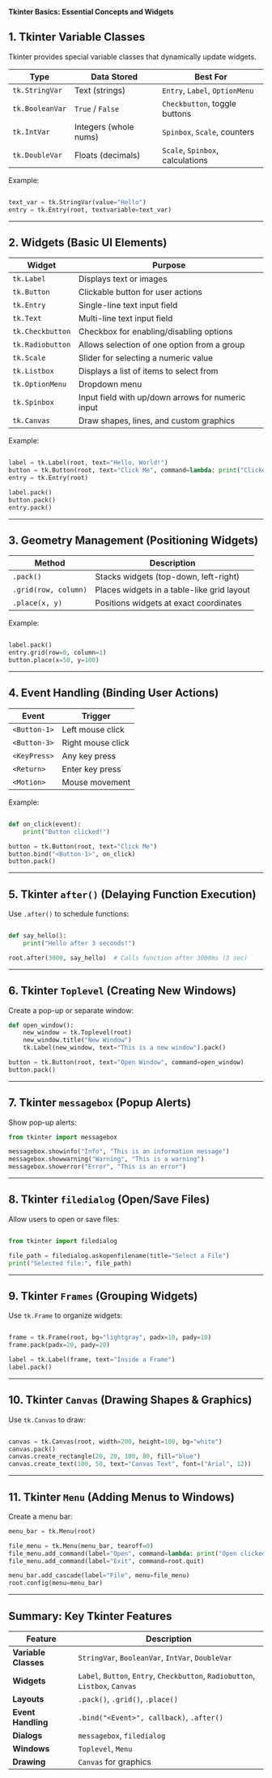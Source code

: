 **Tkinter Basics: Essential Concepts and Widgets**

## **1. Tkinter Variable Classes**
Tkinter provides special variable classes that dynamically update widgets.

| **Type**        | **Data Stored**        | **Best For**                  |
|----------------|----------------------|------------------------------|
| `tk.StringVar`  | Text (strings)        | `Entry`, `Label`, `OptionMenu` |
| `tk.BooleanVar` | `True` / `False`      | `Checkbutton`, toggle buttons |
| `tk.IntVar`     | Integers (whole nums) | `Spinbox`, `Scale`, counters  |
| `tk.DoubleVar`  | Floats (decimals)     | `Scale`, `Spinbox`, calculations |

Example:

```python

text_var = tk.StringVar(value="Hello")
entry = tk.Entry(root, textvariable=text_var)

```

---

## **2. Widgets (Basic UI Elements)**

| Widget        | Purpose |
|--------------|------------------------------------------------------------|
| `tk.Label` | Displays text or images |
| `tk.Button` | Clickable button for user actions |
| `tk.Entry` | Single-line text input field |
| `tk.Text` | Multi-line text input field |
| `tk.Checkbutton` | Checkbox for enabling/disabling options |
| `tk.Radiobutton` | Allows selection of one option from a group |
| `tk.Scale` | Slider for selecting a numeric value |
| `tk.Listbox` | Displays a list of items to select from |
| `tk.OptionMenu` | Dropdown menu |
| `tk.Spinbox` | Input field with up/down arrows for numeric input |
| `tk.Canvas` | Draw shapes, lines, and custom graphics |

Example:

```python

label = tk.Label(root, text="Hello, World!")
button = tk.Button(root, text="Click Me", command=lambda: print("Clicked!"))
entry = tk.Entry(root)

label.pack()
button.pack()
entry.pack()

```

---

## **3. Geometry Management (Positioning Widgets)**

| Method        | Description |
|--------------|------------------------------------------------------------|
| `.pack()` | Stacks widgets (top-down, left-right) |
| `.grid(row, column)` | Places widgets in a table-like grid layout |
| `.place(x, y)` | Positions widgets at exact coordinates |

Example:

```python

label.pack()
entry.grid(row=0, column=1)
button.place(x=50, y=100)

```

---

## **4. Event Handling (Binding User Actions)**

| Event        | Trigger |
|--------------|-----------------------------|
| `<Button-1>` | Left mouse click |
| `<Button-3>` | Right mouse click |
| `<KeyPress>` | Any key press |
| `<Return>` | Enter key press |
| `<Motion>` | Mouse movement |

Example:

```python

def on_click(event):
    print("Button clicked!")

button = tk.Button(root, text="Click Me")
button.bind("<Button-1>", on_click)
button.pack()

```

---

## **5. Tkinter `after()` (Delaying Function Execution)**
Use `.after()` to schedule functions:

```python

def say_hello():
    print("Hello after 3 seconds!")

root.after(3000, say_hello)  # Calls function after 3000ms (3 sec)

```

---

## **6. Tkinter `Toplevel` (Creating New Windows)**
Create a pop-up or separate window:
```python
def open_window():
    new_window = tk.Toplevel(root)
    new_window.title("New Window")
    tk.Label(new_window, text="This is a new window").pack()

button = tk.Button(root, text="Open Window", command=open_window)
button.pack()
```

---

## **7. Tkinter `messagebox` (Popup Alerts)**
Show pop-up alerts:
```python
from tkinter import messagebox

messagebox.showinfo("Info", "This is an information message")
messagebox.showwarning("Warning", "This is a warning")
messagebox.showerror("Error", "This is an error")
```

---

## **8. Tkinter `filedialog` (Open/Save Files)**
Allow users to open or save files:

```python

from tkinter import filedialog

file_path = filedialog.askopenfilename(title="Select a File")
print("Selected file:", file_path)

```

---

## **9. Tkinter `Frames` (Grouping Widgets)**
Use `tk.Frame` to organize widgets:

```python

frame = tk.Frame(root, bg="lightgray", padx=10, pady=10)
frame.pack(padx=20, pady=20)

label = tk.Label(frame, text="Inside a Frame")
label.pack()

```

---

## **10. Tkinter `Canvas` (Drawing Shapes & Graphics)**
Use `tk.Canvas` to draw:

```python

canvas = tk.Canvas(root, width=200, height=100, bg="white")
canvas.pack()
canvas.create_rectangle(20, 20, 100, 80, fill="blue")
canvas.create_text(100, 50, text="Canvas Text", font=("Arial", 12))
```

---

## **11. Tkinter `Menu` (Adding Menus to Windows)**
Create a menu bar:
```python
menu_bar = tk.Menu(root)

file_menu = tk.Menu(menu_bar, tearoff=0)
file_menu.add_command(label="Open", command=lambda: print("Open clicked"))
file_menu.add_command(label="Exit", command=root.quit)

menu_bar.add_cascade(label="File", menu=file_menu)
root.config(menu=menu_bar)
```

---

## **Summary: Key Tkinter Features**

| **Feature** | **Description** |
|------------|-------------------------------------------------|
| **Variable Classes** | `StringVar`, `BooleanVar`, `IntVar`, `DoubleVar` |
| **Widgets** | `Label`, `Button`, `Entry`, `Checkbutton`, `Radiobutton`, `Listbox`, `Canvas` |
| **Layouts** | `.pack()`, `.grid()`, `.place()` |
| **Event Handling** | `.bind("<Event>", callback)`, `.after()` |
| **Dialogs** | `messagebox`, `filedialog` |
| **Windows** | `Toplevel`, `Menu` |
| **Drawing** | `Canvas` for graphics |
